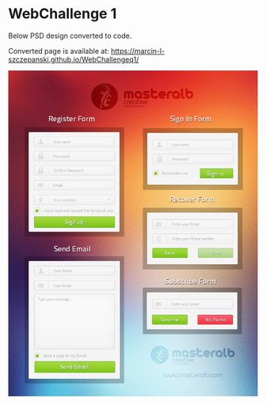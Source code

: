 # WebChallenge 1

Below PSD design converted to code.

Converted page is available at: https://marcin-l-szczepanski.github.io/WebChallengeq1/

![WebChallenge1 PSD design](https://github.com/Marcin-L-Szczepanski/WebChallenge1/blob/master/resources/1.jpg)